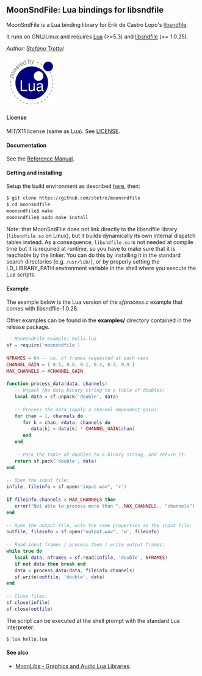 ## MoonSndFile: Lua bindings for libsndfile

MoonSndFile is a Lua binding library for Erik de Castro Lopo's [libsndfile](http://www.mega-nerd.com/libsndfile/).

It runs on GNU/Linux <!-- and on Windows (MSYS2/MinGW) --> and requires 
[Lua](http://www.lua.org/) (>=5.3) and [libsndfile](http://www.mega-nerd.com/libsndfile/#Download) (>= 1.0.25).


_Author:_ _[Stefano Trettel](https://www.linkedin.com/in/stetre)_

[![Lua logo](./doc/powered-by-lua.gif)](http://www.lua.org/)

#### License

MIT/X11 license (same as Lua). See [LICENSE](./LICENSE).

#### Documentation

See the [Reference Manual](https://stetre.github.io/moonsndfile/doc/index.html).

#### Getting and installing

Setup the build environment as described [here](https://github.com/stetre/moonlibs), then:

```sh
$ git clone https://github.com/stetre/moonsndfile
$ cd moonsndfile
moonsndfile$ make
moonsndfile$ sudo make install
```

Note: that MoonSndFile does not link directly to the libsndfile library (`libsndfile.so` on Linux), 
but it builds dynamically its own internal dispatch tables instead.
As a consequence, `libsndfile.so` is not needed at compile time but it is required 
at runtime, so you have to make sure that it is reachable by the linker. 
You can do this by installing it in the standard search directories (e.g. `/usr/lib/`),
or by properly setting the LD_LIBRARY_PATH environment variable in the shell where you execute
the Lua scripts. 

#### Example

The example below is the Lua version of the _sfprocess.c_ example that comes with libsndfile-1.0.28.

Other examples can be found in the **examples/** directory contained in the release package.

```lua
-- MoonSndFile example: hello.lua
sf = require('moonsndfile')

NFRAMES = 64 -- no. of frames requested at each read
CHANNEL_GAIN = { 0.5, 0.8, 0.1, 0.4, 0.4, 0.9 }
MAX_CHANNELS = #CHANNEL_GAIN

function process_data(data, channels)
   -- Unpack the data binary string to a table of doubles:
   local data = sf.unpack('double', data)

   -- Process the data (apply a channel dependent gain):
   for chan = 1, channels do
      for k = chan, #data, channels do
         data[k] = data[k] * CHANNEL_GAIN[chan]
      end
   end
   
   -- Pack the table of doubles to a binary string, and return it:
   return sf.pack('double', data)
end

-- Open the input file:
infile, fileinfo = sf.open("input.wav", 'r')

if fileinfo.channels > MAX_CHANNELS then
   error("Not able to process more than "..MAX_CHANNELS.. "channels")
end

-- Open the output file, with the same properties as the input file:
outfile, fileinfo = sf.open("output.wav", 'w', fileinfo)

-- Read input frames / process them / write output frames:
while true do 
   local data, nframes = sf.read(infile, 'double', NFRAMES)
   if not data then break end
   data = process_data(data, fileinfo.channels)
   sf.write(outfile, 'double', data)
end

-- Close files:
sf.close(infile)
sf.close(outfile)
```

The script can be executed at the shell prompt with the standard Lua interpreter:

```shell
$ lua hello.lua
```

#### See also

* [MoonLibs - Graphics and Audio Lua Libraries](https://github.com/stetre/moonlibs).
